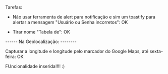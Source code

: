 Tarefas: 

- Não usar ferramenta de alert para notificação e sim um toastify para alertar a mensagem "Usuário ou Senha incorretos":  OK

- Tirar nome "Tabela de": OK

 ------ Na Geolocalização: --------

Capturar a longitude e longitude pelo marcador do Google Maps, até sexta-feira: OK

FUncionalidade inserida!!!! :)
